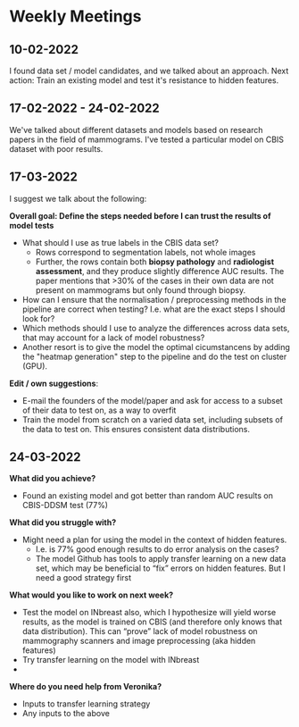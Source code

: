 # Weekly Meetings

## 10-02-2022

I found data set / model candidates, and we talked about an approach. Next action: Train an existing model and test it's resistance to hidden features.

## 17-02-2022 - 24-02-2022

We've talked about different datasets and models based on research papers in the field of mammograms. I've tested a particular model on CBIS dataset with poor results.

## 17-03-2022

I suggest we talk about the following:

**Overall goal: Define the steps needed before I can trust the results of model tests**
- What should I use as true labels in the CBIS data set?
  - Rows correspond to segmentation labels, not whole images
  - Further, the rows contain both **biopsy pathology** and **radiologist assessment**, and they produce slightly difference AUC results. The paper mentions that >30% of the cases in their own data are not present on mammograms but only found through biopsy.
- How can I ensure that the normalisation / preprocessing methods in the pipeline are correct when testing? I.e. what are the exact steps I should look for?
- Which methods should I use to analyze the differences across data sets, that may account for a lack of model robustness?
- Another resort is to give the model the optimal cicumstancens by adding the "heatmap generation" step to the pipeline and do the test on cluster (GPU).

**Edit / own suggestions**:
- E-mail the founders of the model/paper and ask for access to a subset of their data to test on, as a way to overfit
- Train the model from scratch on a varied data set, including subsets of the data to test on. This ensures consistent data distributions.

## 24-03-2022
**What did you achieve?**
- Found an existing model and got better than random AUC results on CBIS-DDSM test (77%)

**What did you struggle with?**
- Might need a plan for using the model in the context of hidden features.
  - I.e. is 77% good enough results to do error analysis on the cases?
  - The model Github has tools to apply transfer learning on a new data set, which may be beneficial to “fix” errors on hidden features. But I need a good strategy first

**What would you like to work on next week?**
- Test the model on INbreast also, which I hypothesize will yield worse results, as the model is trained on CBIS (and therefore only knows that data distribution). This can “prove” lack of model robustness on mammography scanners and image preprocessing (aka hidden features)
- Try transfer learning on the model with INbreast
- 
**Where do you need help from Veronika?**
- Inputs to transfer learning strategy
- Any inputs to the above

